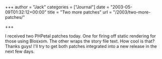 +++
author = "Jack"
categories = ["Journal"]
date = "2003-05-09T01:32:12+00:00"
title = "Two more patches"
url = "/2003/two-more-patches/"

+++

I received two PHPetal patches today. One for firing off static rendering for those using Blosxom. The other wraps the story file text. How cool is that? Thanks guys! I'll try to get both patches integrated into a new release in the next few days.